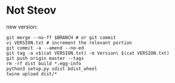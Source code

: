 # Not Steov

new version:

    git merge --no-ff $BRANCH # or git commit
    vi VERSION.txt # increment the relevant portion
    git commit -a --amend --no-ed
    git tag -a v$(cat VERSION.txt) -m Version\ $(cat VERSION.txt)
    git push origin master --tags
    rm -rf dist build *.egg-info
    python3 setup.py sdist bdist_wheel
    twine upload dist/*

